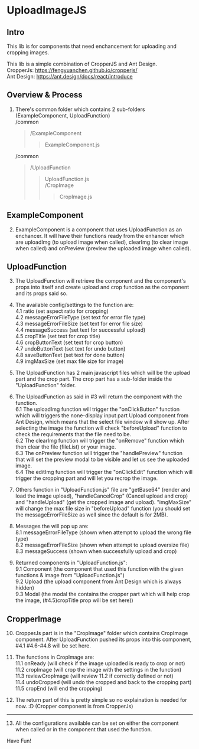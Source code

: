 # UploadImageJS 

## Intro

This lib is for components that need enchancement for uploading and cropping images.

This lib is a simple combination of CropperJS and Ant Design.  
CropperJs: https://fengyuanchen.github.io/cropperjs/  
Ant Design: https://ant.design/docs/react/introduce

## Overview & Process

1. There's common folder which contains 2 sub-folders (ExampleComponent, UploadFunction)  
    /common
    > /ExampleComponent
    >> ExampleComponent.js  
    
    /common
    > /UploadFunction 
    >> UploadFunction.js  
    >> /CropImage         
    >>> CropImage.js
  
## ExampleComponent

2. ExampleComponent is a component that uses UploadFunction as an enchancer. It will have their functions ready from the enhancer which are uploadImg (to upload image when called), clearImg (to clear image when called) and onPreview (preview the uploaded image when called).
  
## UploadFunction

3. The UploadFunction will retrieve the component and the component's props into itself and create upload and crop function as the component and its props said so. 

4. The available config/settings to the function are:  
    4.1 ratio (set aspect ratio for cropping)  
    4.2 messageErrorFileType (set text for error file type)  
    4.3 messageErrorFileSize (set text for error file size)  
    4.4 messageSuccess (set text for successful upload)  
    4.5 cropTitle (set text for crop title)  
    4.6 cropButtonText (set text for crop button)  
    4.7 undoButtonText (set text for undo button)  
    4.8 saveButtonText (set text for done button)  
    4.9 imgMaxSize (set max file size for image)

5. The UploadFunction has 2 main javascript files which will be the upload part and the crop part. The crop part has a sub-folder inside the "UploadFunction" folder.

6. The UploadFunction as said in #3 will return the component with the function.  
    6.1 The uploadImg function will trigger the "onClickButton" function which will triggers the none-display input part Upload component from Ant Design, which means that the select file window will show up. After selecting the image the function will check "beforeUpload" function to check the requirements that the file need to be.  
    6.2 The clearImg function will trigger the "onRemove" function which then clear the file (fileList) or your image.  
    6.3 The onPreview function will trigger the "handlePreview" function that will set the preview modal to be visible and let us see the uploaded image.  
    6.4 The editImg function will trigger the "onClickEdit" function which will trigger the cropping part and will let you recrop the image.

7. Others function in "UploadFunction.js" file are "getBase64" (render and load the image upload), "handleCancelCrop" (Cancel upload and crop) and "handleUpload" (get the cropped image and upload). "imgMaxSize" will change the max file size in "beforeUpload" function (you should set the messageErrorFileSize as well since the default is for 2MB).

8. Messages the will pop up are:  
    8.1 messageErrorFileType (shown when attempt to upload the wrong file type)  
    8.2 messageErrorFileSize (shown when attempt to upload oversize file)  
    8.3 messageSuccess (shown when successfully upload and crop)  

9. Returned components in "UploadFunction.js":  
    9.1 Component (the component that used this function with the given functions & image from "UploadFunction.js")  
    9.2 Upload (the upload component from Ant Design which is always hidden)  
    9.3 Modal (the modal the contains the cropper part which will help crop the image, (#4.5)cropTitle prop will be set here))
    
## CropperImage

10. CropperJs part is in the "CropImage" folder which contains CropImage component. After UploadFunction pushed its props into this component, #4.1 #4.6-#4.8 will be set here. 

11. The functions in CropImage are:  
    11.1 onReady (will check if the image uploaded is ready to crop or not)  
    11.2 cropImage (will crop the image with the settings in the function)  
    11.3 reviewCropImage (will review 11.2 if correctly defined or not)  
    11.4 undoCropped (will undo the cropped and back to the cropping part)  
    11.5 cropEnd (will end the cropping)

12. The return part of this is pretty simple so no explaination is needed for now. :D (Cropper component is from CropperJs)
  
------
13. All the configurations available can be set on either the component when called or in the component that used the function.
  
Have Fun! 
